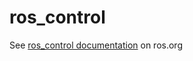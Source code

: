 ros_control
===========

See [ros_control documentation](http://ros.org/wiki/ros_control) on ros.org
